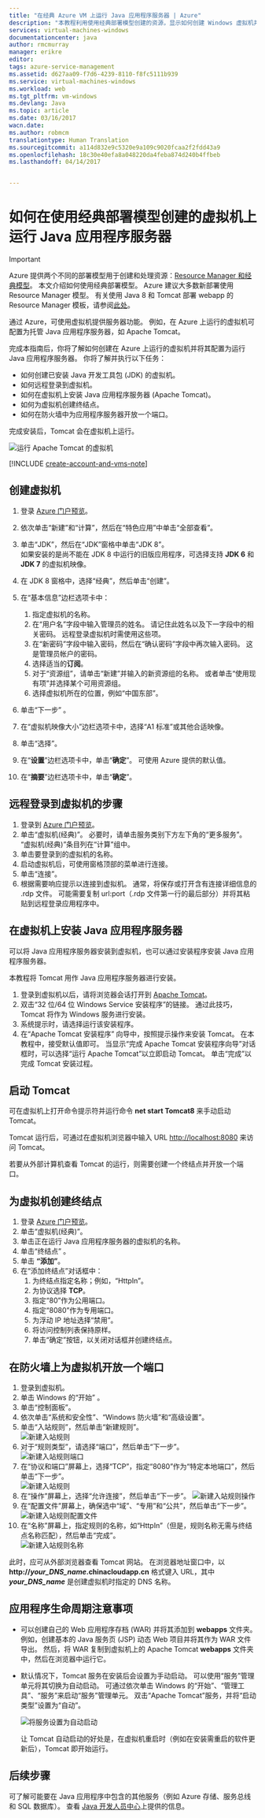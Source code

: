 ```yaml
---
title: "在经典 Azure VM 上运行 Java 应用程序服务器 | Azure"
description: "本教程利用使用经典部署模型创建的资源，显示如何创建 Windows 虚拟机并将其配置为运行 Apache Tomcat 应用程序服务器。"
services: virtual-machines-windows
documentationcenter: java
author: rmcmurray
manager: erikre
editor: 
tags: azure-service-management
ms.assetid: d627aa09-f7d6-4239-8110-f8fc5111b939
ms.service: virtual-machines-windows
ms.workload: web
ms.tgt_pltfrm: vm-windows
ms.devlang: Java
ms.topic: article
ms.date: 03/16/2017
wacn.date: 
ms.author: robmcm
translationtype: Human Translation
ms.sourcegitcommit: a114d832e9c5320e9a109c9020fcaa2f2fdd43a9
ms.openlocfilehash: 18c30e40efa8a048220da4feba874d240b4ffbeb
ms.lasthandoff: 04/14/2017


---
```

# <a name="how-to-run-a-java-application-server-on-a-virtual-machine-created-with-the-classic-deployment-model"></a>如何在使用经典部署模型创建的虚拟机上运行 Java 应用程序服务器
> [!IMPORTANT]
> Azure 提供两个不同的部署模型用于创建和处理资源：[Resource Manager 和经典模型](../azure-resource-manager/resource-manager-deployment-model.md)。 本文介绍如何使用经典部署模型。 Azure 建议大多数新部署使用 Resource Manager 模型。 有关使用 Java 8 和 Tomcat 部署 webapp 的 Resource Manager 模板，请参阅[此处](https://github.com/Azure/azure-quickstart-templates/tree/master/201-web-app-java-tomcat/)。

通过 Azure，可使用虚拟机提供服务器功能。 例如，在 Azure 上运行的虚拟机可配置为托管 Java 应用程序服务器，如 Apache Tomcat。

完成本指南后，你将了解如何创建在 Azure 上运行的虚拟机并将其配置为运行 Java 应用程序服务器。 你将了解并执行以下任务：

* 如何创建已安装 Java 开发工具包 (JDK) 的虚拟机。
* 如何远程登录到虚拟机。
* 如何在虚拟机上安装 Java 应用程序服务器 (Apache Tomcat)。
* 如何为虚拟机创建终结点。
* 如何在防火墙中为应用程序服务器开放一个端口。

完成安装后，Tomcat 会在虚拟机上运行。

![运行 Apache Tomcat 的虚拟机][virtual_machine_tomcat]

[!INCLUDE [create-account-and-vms-note](../../includes/create-account-and-vms-note.md)]

## <a name="to-create-a-virtual-machine"></a>创建虚拟机
1. 登录 [Azure 门户预览](https://portal.azure.cn)。  
2. 依次单击“新建”和“计算”，然后在“特色应用”中单击“全部查看”。
3. 单击“JDK”，然后在“JDK”窗格中单击“JDK 8”。  
   如果安装的是尚不能在 JDK 8 中运行的旧版应用程序，可选择支持 **JDK 6** 和 **JDK 7** 的虚拟机映像。
4. 在 JDK 8 窗格中，选择“经典”，然后单击“创建”。
5. 在“基本信息”边栏选项卡中：
    1. 指定虚拟机的名称。
    2. 在“用户名”字段中输入管理员的姓名。 请记住此姓名以及下一字段中的相关密码。 远程登录虚拟机时需使用这些项。
    3. 在“新密码”字段中输入密码，然后在“确认密码”字段中再次输入密码。 这是管理员帐户的密码。
    4. 选择适当的**订阅**。
    5. 对于“资源组”，请单击“新建”并输入的新资源组的名称。 或者单击“使用现有项”并选择某个可用资源组。
    6. 选择虚拟机所在的位置，例如“中国东部”。
6. 单击“下一步” 。
7. 在“虚拟机映像大小”边栏选项卡中，选择“A1 标准”或其他合适映像。
8. 单击“选择”。

9. 在“**设置**”边栏选项卡中，单击“**确定**”。 可使用 Azure 提供的默认值。  
10. 在“**摘要**”边栏选项卡中，单击“**确定**”。

## <a name="to-remotely-sign-in-to-your-virtual-machine"></a>远程登录到虚拟机的步骤
1. 登录到 [Azure 门户预览](https://portal.azure.cn)。
2. 单击“虚拟机(经典)”。 必要时，请单击服务类别下方左下角的“更多服务”。 “虚拟机(经典)”条目列在“计算”组中。
3. 单击要登录到的虚拟机的名称。
4. 启动虚拟机后，可使用窗格顶部的菜单进行连接。
5. 单击“连接”。
6. 根据需要响应提示以连接到虚拟机。 通常，将保存或打开含有连接详细信息的 .rdp 文件。 可能需要复制 url:port（.rdp 文件第一行的最后部分）并将其粘贴到远程登录应用程序中。

## <a name="to-install-a-java-application-server-on-your-virtual-machine"></a>在虚拟机上安装 Java 应用程序服务器
可以将 Java 应用程序服务器安装到虚拟机，也可以通过安装程序安装 Java 应用程序服务器。

本教程将 Tomcat 用作 Java 应用程序服务器进行安装。

1. 登录到虚拟机以后，请将浏览器会话打开到 [Apache Tomcat](http://tomcat.apache.org/download-80.cgi)。
2. 双击“32 位/64 位 Windows Service 安装程序”的链接。 通过此技巧，Tomcat 将作为 Windows 服务进行安装。
3. 系统提示时，请选择运行该安装程序。
4. 在“Apache Tomcat 安装程序”  向导中，按照提示操作来安装 Tomcat。 在本教程中，接受默认值即可。 当显示“完成 Apache Tomcat 安装程序向导”对话框时，可以选择“运行 Apache Tomcat”以立即启动 Tomcat。 单击“完成”以完成 Tomcat 安装过程。

## <a name="to-start-tomcat"></a>启动 Tomcat

可在虚拟机上打开命令提示符并运行命令 **net&nbsp;start&nbsp;Tomcat8** 来手动启动 Tomcat。

Tomcat 运行后，可通过在虚拟机浏览器中输入 URL <http://localhost:8080> 来访问 Tomcat。

若要从外部计算机查看 Tomcat 的运行，则需要创建一个终结点并开放一个端口。

## <a name="to-create-an-endpoint-for-your-virtual-machine"></a>为虚拟机创建终结点
1. 登录 [Azure 门户预览](https://portal.azure.cn)。
2. 单击“虚拟机(经典)”。
3. 单击正在运行 Java 应用程序服务器的虚拟机的名称。
4. 单击“终结点” 。
5. 单击 **“添加”**。
6. 在“添加终结点”对话框中：
    1. 为终结点指定名称；例如，“HttpIn”。
    2. 为协议选择 **TCP**。
    3. 指定“80”作为公用端口。
    4. 指定“8080”作为专用端口。
    5. 为浮动 IP 地址选择“禁用”。
    6. 将访问控制列表保持原样。
    7. 单击“确定”按钮，以关闭对话框并创建终结点。

## <a name="to-open-a-port-in-the-firewall-for-your-virtual-machine"></a>在防火墙上为虚拟机开放一个端口
1. 登录到虚拟机。
2. 单击 Windows 的“开始” 。
3. 单击“控制面板”。
4. 依次单击“系统和安全性”、“Windows 防火墙”和“高级设置”。
5. 单击“入站规则”，然后单击“新建规则”。  
   ![新建入站规则][NewIBRule]
6. 对于“规则类型”，请选择“端口”，然后单击“下一步”。  
   ![新建入站规则端口][NewRulePort]
7. 在“协议和端口”屏幕上，选择“TCP”，指定“8080”作为“特定本地端口”，然后单击“下一步”。  
   ![新建入站规则][NewRuleProtocol]
8. 在“操作”屏幕上，选择“允许连接”，然后单击“下一步”。
   ![新建入站规则操作][NewRuleAction]
9. 在“配置文件”屏幕上，确保选中“域”、“专用”和“公共”，然后单击“下一步”。
   ![新建入站规则配置文件][NewRuleProfile]
10. 在“名称”屏幕上，指定规则的名称，如“HttpIn”（但是，规则名称无需与终结点名称匹配），然后单击“完成”。  
    ![新建入站规则名称][NewRuleName]

此时，应可从外部浏览器查看 Tomcat 网站。 在浏览器地址窗口中，以 **http://*your\_DNS\_name*.chinacloudapp.cn** 格式键入 URL，其中 ***your\_DNS\_name*** 是创建虚拟机时指定的 DNS 名称。

## <a name="application-lifecycle-considerations"></a>应用程序生命周期注意事项
* 可以创建自己的 Web 应用程序存档 (WAR) 并将其添加到 **webapps** 文件夹。 例如，创建基本的 Java 服务页 (JSP) 动态 Web 项目并将其作为 WAR 文件导出。 然后，将 WAR 复制到虚拟机上的 Apache Tomcat **webapps** 文件夹中，然后在浏览器中运行它。
* 默认情况下，Tomcat 服务在安装后会设置为手动启动。 可以使用“服务”管理单元将其切换为自动启动。 可通过依次单击 Windows 的“开始”、“管理工具”、“服务”来启动“服务”管理单元。 双击“Apache Tomcat”服务，并将“启动类型”设置为“自动”。

    ![将服务设置为自动启动][service_automatic_startup]

    让 Tomcat 自动启动的好处是，在虚拟机重启时（例如在安装需重启的软件更新后），Tomcat 即开始运行。

## <a name="next-steps"></a>后续步骤
可了解可能要在 Java 应用程序中包含的其他服务（例如 Azure 存储、服务总线和 SQL 数据库）。 查看 [Java 开发人员中心](https://www.azure.cn/develop/java/)上提供的信息。

[virtual_machine_tomcat]: ./media/virtual-machines-windows-classic-java-run-tomcat-app-server/WA_VirtualMachineRunningApacheTomcat.png

[service_automatic_startup]: ./media/virtual-machines-windows-classic-java-run-tomcat-app-server/WA_TomcatServiceAutomaticStart.png

[NewIBRule]: ./media/virtual-machines-windows-classic-java-run-tomcat-app-server/NewInboundRule.png
[NewRulePort]: ./media/virtual-machines-windows-classic-java-run-tomcat-app-server/NewRulePort.png
[NewRuleProtocol]: ./media/virtual-machines-windows-classic-java-run-tomcat-app-server/NewRuleProtocol.png
[NewRuleAction]: ./media/virtual-machines-windows-classic-java-run-tomcat-app-server/NewRuleAction.png
[NewRuleName]: ./media/virtual-machines-windows-classic-java-run-tomcat-app-server/NewRuleName.png
[NewRuleProfile]: ./media/virtual-machines-windows-classic-java-run-tomcat-app-server/NewRuleProfile.png
